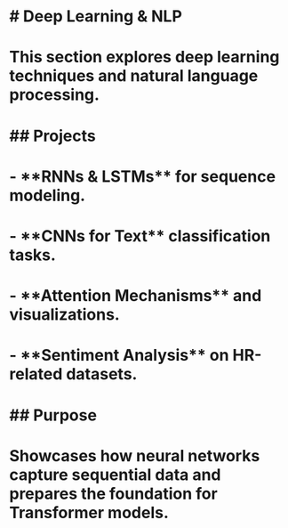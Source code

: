 # \# Deep Learning \& NLP

# 

# This section explores deep learning techniques and natural language processing.

# 

# \## Projects

# \- \*\*RNNs \& LSTMs\*\* for sequence modeling.

# \- \*\*CNNs for Text\*\* classification tasks.

# \- \*\*Attention Mechanisms\*\* and visualizations.

# \- \*\*Sentiment Analysis\*\* on HR-related datasets.

# 

# \## Purpose

# Showcases how neural networks capture sequential data and prepares the foundation for Transformer models.

# 

